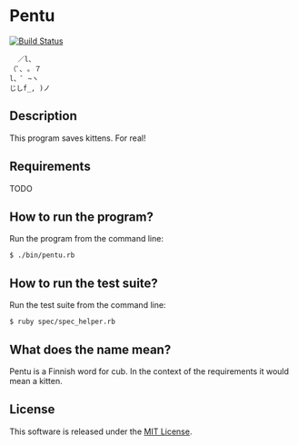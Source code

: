 # Pentu

[![Build Status](https://travis-ci.org/mirosr/pentu.svg)](https://travis-ci.org/mirosr/pentu)

```
  ／l、
（ﾟ､ ｡ ７
l、ﾞ ~ヽ
じしf_, )ノ
```

## Description

This program saves kittens. For real!

## Requirements

TODO

## How to run the program?

Run the program from the command line:
```
$ ./bin/pentu.rb
```

## How to run the test suite?

Run the test suite from the command line:
```
$ ruby spec/spec_helper.rb
```

## What does the name mean?

Pentu is a Finnish word for cub. In the context of the requirements it would mean a kitten.

## License

This software is released under the [MIT License](http://www.opensource.org/licenses/MIT).
